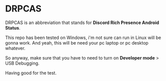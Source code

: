 # DRPCAS

DRPCAS is an abbreviation that stands for **Discord Rich Presence Android Status**.

This repo has been tested on Windows, i'm not sure can run in Linux will be gonna work.
And yeah, this will be need your pc laptop or pc desktop whatever.

So anyway, make sure that you have to need to turn on **Developer mode** > USB Debugging.

Having good for the test.
